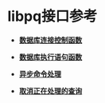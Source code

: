 # libpq接口参考

-   **[数据库连接控制函数](数据库连接控制函数.md)**  

-   **[数据库执行语句函数](数据库执行语句函数.md)**  

-   **[异步命令处理](异步命令处理.md)**  

-   **[取消正在处理的查询](取消正在处理的查询.md)**  

